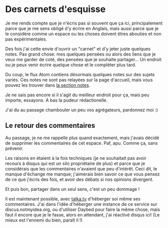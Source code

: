# Des carnets d'esquisse

Je me rends compte que je n'écris pas si souvent que ça ici,
principalement parce que je me sens obligé d'y écrire en Anglais, mais
aussi parce que je le considère comme un espace ou les choses doivent
êtres abouties et non pas expérimentales.

Des fois j'ai cette envie d'ouvrir un "carnet" et d'y jeter juste
quelques notes. Pas grand chose: mes quelques pensées ou alors des liens
que je veux me garder de coté, des pensées que je souhaite partager… Un
endroit ou je peux venir écrire quelque chose et le compléter plus tard.

Du coup, le flux Atom contiens désormais quelques notes sur des sujets
variés. Ces notes ne sont pas relayées sur la page d'accueil, mais vous
pouvez les trouver dans [la section notes](%7Ccategory%7Cnotes).

Je ne sais pas encore si il s'agit du meilleur endroit pour ça, mais peu
importe, essayons. A bas la pudeur rédactionelle.

J'ai du au passage chambouler un peu vos agrégateurs, pardonnez moi :)

## Le retour des commentaires

Au passage, je ne me rappelle plus quand exactement, mais j'avais décidé
de supprimer les commentaires de cet espace. Paf, apu. Comme ça, sans
prévenir.

Les raisons en étaient à la fois techniques (je ne souhaitait pas avoir
recours à disqus qui est un silo propriétaire de plus) et parce que je
considérais que les commentaires n'avaient que peu d'intérêt. Ceci dit,
le manque d'échange me manque; j'aimerais bien savoir ce que vous pensez
de ce que j'écris des fois, et avoir des débats si nos opinions
divergent.

Et puis bon, partager dans un seul sens, c'est un peu dommage \!

Il est maintenant possible, avec [talka.tv](http://talka.tv) d'héberger
soi même ses commentaires. J'ai dans l'idée d'héberger une instance de
ce service sur discus.notmyidea.org, ou d'utiliser Daybed pour faire la
même chose, mais faut il encore que je le fasse, alors en attendant,
j'ai réactivé disqus ici\! (Le mieux est l'ennemi du bien, paraît il \!)
